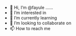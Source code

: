 - 👋 Hi, I’m @fayule ......
- 👀 I’m interested in 
- 🌱 I’m currently learning 
- 💞️ I’m looking to collaborate on 
- 📫 How to reach me 

<!---
fayule/fayule is a ✨ special ✨ repository because its `README.md` (this file) appears on your GitHub profile.
You can click the Preview link to take a look at your changes.
--->
